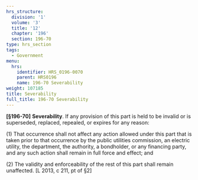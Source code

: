 ```yaml
---
hrs_structure:
  division: '1'
  volume: '3'
  title: '12'
  chapter: '196'
  section: 196-70
type: hrs_section
tags:
  - Government
menu:
  hrs:
    identifier: HRS_0196-0070
    parent: HRS0196
    name: 196-70 Severability
weight: 107185
title: Severability
full_title: 196-70 Severability
---
```

**[§****196-70****]** **Severability**. If any provision of this part is held to be invalid or is superseded, replaced, repealed, or expires for any reason:

(1) That occurrence shall not affect any action allowed under this part that is taken prior to that occurrence by the public utilities commission, an electric utility, the department, the authority, a bondholder, or any financing party, and any such action shall remain in full force and effect; and

(2) The validity and enforceability of the rest of this part shall remain unaffected. [L 2013, c 211, pt of §2]